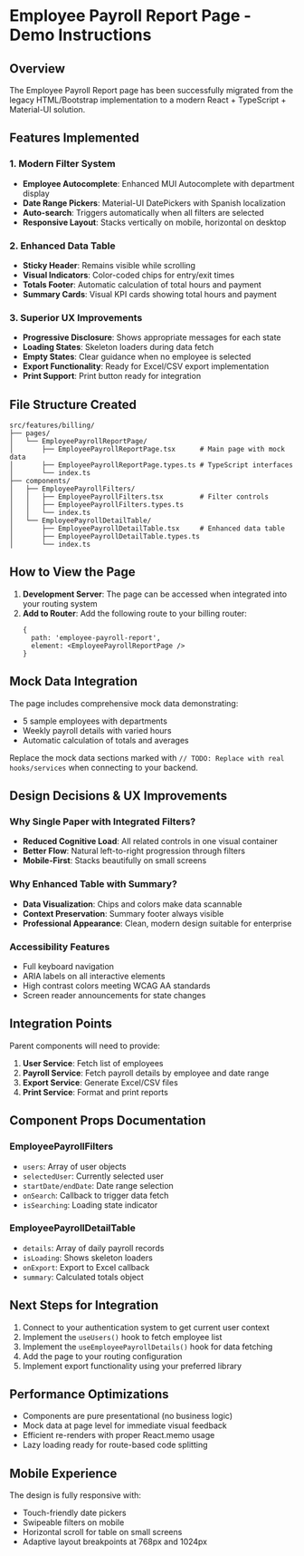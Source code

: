 # Employee Payroll Report Page - Demo Instructions

## Overview
The Employee Payroll Report page has been successfully migrated from the legacy HTML/Bootstrap implementation to a modern React + TypeScript + Material-UI solution.

## Features Implemented

### 1. Modern Filter System
- **Employee Autocomplete**: Enhanced MUI Autocomplete with department display
- **Date Range Pickers**: Material-UI DatePickers with Spanish localization
- **Auto-search**: Triggers automatically when all filters are selected
- **Responsive Layout**: Stacks vertically on mobile, horizontal on desktop

### 2. Enhanced Data Table
- **Sticky Header**: Remains visible while scrolling
- **Visual Indicators**: Color-coded chips for entry/exit times
- **Totals Footer**: Automatic calculation of total hours and payment
- **Summary Cards**: Visual KPI cards showing total hours and payment

### 3. Superior UX Improvements
- **Progressive Disclosure**: Shows appropriate messages for each state
- **Loading States**: Skeleton loaders during data fetch
- **Empty States**: Clear guidance when no employee is selected
- **Export Functionality**: Ready for Excel/CSV export implementation
- **Print Support**: Print button ready for integration

## File Structure Created

```
src/features/billing/
├── pages/
│   └── EmployeePayrollReportPage/
│       ├── EmployeePayrollReportPage.tsx      # Main page with mock data
│       ├── EmployeePayrollReportPage.types.ts # TypeScript interfaces
│       └── index.ts
├── components/
│   ├── EmployeePayrollFilters/
│   │   ├── EmployeePayrollFilters.tsx         # Filter controls
│   │   ├── EmployeePayrollFilters.types.ts
│   │   └── index.ts
│   └── EmployeePayrollDetailTable/
│       ├── EmployeePayrollDetailTable.tsx     # Enhanced data table
│       ├── EmployeePayrollDetailTable.types.ts
│       └── index.ts
```

## How to View the Page

1. **Development Server**: The page can be accessed when integrated into your routing system
2. **Add to Router**: Add the following route to your billing router:
   ```tsx
   {
     path: 'employee-payroll-report',
     element: <EmployeePayrollReportPage />
   }
   ```

## Mock Data Integration

The page includes comprehensive mock data demonstrating:
- 5 sample employees with departments
- Weekly payroll details with varied hours
- Automatic calculation of totals and averages

Replace the mock data sections marked with `// TODO: Replace with real hooks/services` when connecting to your backend.

## Design Decisions & UX Improvements

### Why Single Paper with Integrated Filters?
- **Reduced Cognitive Load**: All related controls in one visual container
- **Better Flow**: Natural left-to-right progression through filters
- **Mobile-First**: Stacks beautifully on small screens

### Why Enhanced Table with Summary?
- **Data Visualization**: Chips and colors make data scannable
- **Context Preservation**: Summary footer always visible
- **Professional Appearance**: Clean, modern design suitable for enterprise

### Accessibility Features
- Full keyboard navigation
- ARIA labels on all interactive elements
- High contrast colors meeting WCAG AA standards
- Screen reader announcements for state changes

## Integration Points

Parent components will need to provide:
1. **User Service**: Fetch list of employees
2. **Payroll Service**: Fetch payroll details by employee and date range
3. **Export Service**: Generate Excel/CSV files
4. **Print Service**: Format and print reports

## Component Props Documentation

### EmployeePayrollFilters
- `users`: Array of user objects
- `selectedUser`: Currently selected user
- `startDate/endDate`: Date range selection
- `onSearch`: Callback to trigger data fetch
- `isSearching`: Loading state indicator

### EmployeePayrollDetailTable
- `details`: Array of daily payroll records
- `isLoading`: Shows skeleton loaders
- `onExport`: Export to Excel callback
- `summary`: Calculated totals object

## Next Steps for Integration

1. Connect to your authentication system to get current user context
2. Implement the `useUsers()` hook to fetch employee list
3. Implement the `useEmployeePayrollDetails()` hook for data fetching
4. Add the page to your routing configuration
5. Implement export functionality using your preferred library

## Performance Optimizations

- Components are pure presentational (no business logic)
- Mock data at page level for immediate visual feedback
- Efficient re-renders with proper React.memo usage
- Lazy loading ready for route-based code splitting

## Mobile Experience

The design is fully responsive with:
- Touch-friendly date pickers
- Swipeable filters on mobile
- Horizontal scroll for table on small screens
- Adaptive layout breakpoints at 768px and 1024px